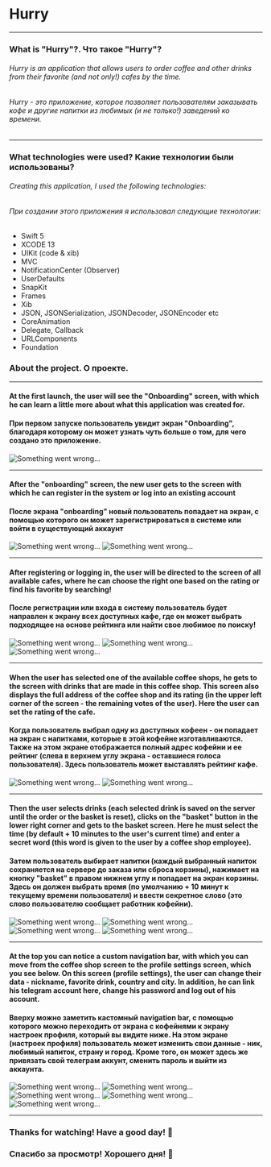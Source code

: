 

# Hurry

---

### What is "Hurry"?. Что такое "Hurry"?

###### _Hurry is an application that allows users to order coffee and other drinks from their favorite (and not only!) cafes by the time._
###### _Hurry - это приложение, которое позволяет пользователям заказывать кофе и другие напитки из любимых (и не только!) заведений ко времени._

---

### What technologies were used? Какие технологии были использованы?
###### Creating this application, I used the following technologies: 
###### При создании этого приложения я использовал следующие технологии:

- Swift 5
- XCODE 13
- UIKit (code & xib)
- MVC
- NotificationCenter (Observer)
- UserDefaults  
- SnapKit
- Frames
- Xib
- JSON, JSONSerialization, JSONDecoder, JSONEncoder etc
- CoreAnimation 
- Delegate, Callback
- URLComponents
- Foundation

### About the project. О проекте.
---
#### At the first launch, the user will see the "Onboarding" screen, with which he can learn a little more about what this application was created for.
#### При первом запуске пользователь увидит экран "Onboarding", благодаря которому он может узнать чуть больше о том, для чего создано это приложение.
![Something went wrong...](/Demo/onboardingScreen.jpg)

---

#### After the "onboarding" screen, the new user gets to the screen with which he can register in the system or log into an existing account
#### После экрана "onboarding" новый пользователь попадает на экран, с помощью которого он может зарегистрироваться в системе или войти в существующий аккаунт

![Something went wrong...](/Demo/loginScreen.jpg)
![Something went wrong...](/Demo/loginScreenSmall.jpg)

---

#### After registering or logging in, the user will be directed to the screen of all available cafes, where he can choose the right one based on the rating or find his favorite by searching!
#### После регистрации или входа в систему пользователь будет направлен к экрану всех доступных кафе, где он может выбрать подходящее на основе рейтинга или найти свое любимое по поиску! 

![Something went wrong...](/Demo/shopsScreen.jpg)
![Something went wrong...](/Demo/shopsScreenSmall.jpg)
![Something went wrong...](/Demo/shopsSearch.png)

---

#### When the user has selected one of the available coffee shops, he gets to the screen with drinks that are made in this coffee shop. This screen also displays the full address of the coffee shop and its rating (in the upper left corner of the screen - the remaining votes of the user). Here the user can set the rating of the cafe.
#### Когда пользователь выбрал одну из доступных кофеен - он попадает на экран с напитками, которые в этой кофейне изготавливаются. Также на этом экране отображается полный адрес кофейни и ее рейтинг (слева в верхнем углу экрана - оставшиеся голоса пользователя). Здесь пользователь может выставлять рейтинг кафе.

![Something went wrong...](/Demo/shopMenuScreen.jpg)
![Something went wrong...](/Demo/shopMenuScreenSmall.jpg)

---

#### Then the user selects drinks (each selected drink is saved on the server until the order or the basket is reset), clicks on the "basket" button in the lower right corner and gets to the basket screen. Here he must select the time (by default + 10 minutes to the user's current time) and enter a secret word (this word is given to the user by a coffee shop employee).
#### Затем пользователь выбирает напитки (каждый выбранный напиток сохраняется на сервере до заказа или сброса корзины), нажимает на кнопку "basket" в правом нижнем углу и попадает на экран корзины. Здесь он должен выбрать время (по умолчанию + 10 минут к текущему времени пользователя) и ввести секретное слово (это слово пользователю сообщает работник кофейни).

![Something went wrong...](/Demo/basketScene.png)
![Something went wrong...](/Demo/basketDatePicker.png) 
![Something went wrong...](/Demo/basketKeyboardAppeared.png) 
![Something went wrong...](/Demo/successOrder.png) 

---

#### At the top you can notice a custom navigation bar, with which you can move from the coffee shop screen to the profile settings screen, which you see below. On this screen (profile settings), the user can change their data - nickname, favorite drink, country and city. In addition, he can link his telegram account here, change his password and log out of his account.
#### Вверху можно заметить кастомный navigation bar, с помощью которого можно переходить от экрана с кофейнями к экрану настроек профиля, который вы видите ниже. На этом экране (настроек профиля) пользователь может изменить свои данные - ник, любимый напиток, страну и город. Кроме того, он может здесь же привязать свой телеграм аккунт,  сменить пароль и выйти из аккаунта.

![Something went wrong...](/Demo/userAdminScene.png) 
![Something went wrong...](/Demo/tgViewScreen.jpg)
![Something went wrong...](/Demo/infoSavedScreen.jpg)
![Something went wrong...](/Demo/adminLogout.png) 
![Something went wrong...](/Demo/changePassScene.png) 

---

### Thanks for watching! Have a good day! 👋
### Спасибо за просмотр! Хорошего дня! 👋
